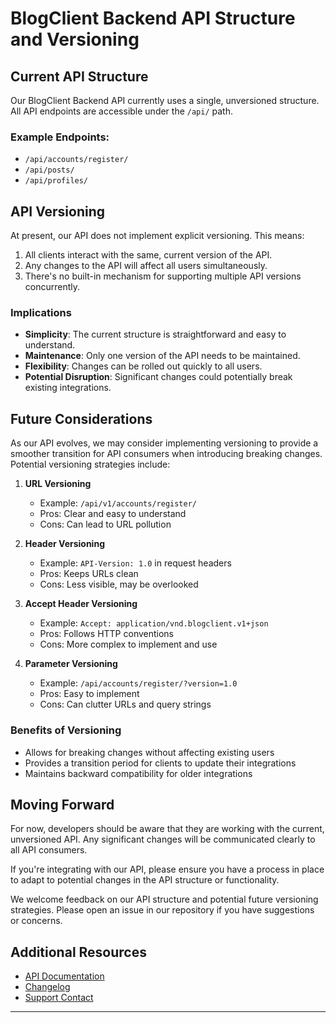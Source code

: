 # BlogClient Backend API Structure and Versioning

## Current API Structure

Our BlogClient Backend API currently uses a single, unversioned structure. All API endpoints are accessible under the `/api/` path.

### Example Endpoints:

- `/api/accounts/register/`
- `/api/posts/`
- `/api/profiles/`

## API Versioning

At present, our API does not implement explicit versioning. This means:

1. All clients interact with the same, current version of the API.
2. Any changes to the API will affect all users simultaneously.
3. There's no built-in mechanism for supporting multiple API versions concurrently.

### Implications

- **Simplicity**: The current structure is straightforward and easy to understand.
- **Maintenance**: Only one version of the API needs to be maintained.
- **Flexibility**: Changes can be rolled out quickly to all users.
- **Potential Disruption**: Significant changes could potentially break existing integrations.

## Future Considerations

As our API evolves, we may consider implementing versioning to provide a smoother transition for API consumers when introducing breaking changes. Potential versioning strategies include:

1. **URL Versioning**
   - Example: `/api/v1/accounts/register/`
   - Pros: Clear and easy to understand
   - Cons: Can lead to URL pollution

2. **Header Versioning**
   - Example: `API-Version: 1.0` in request headers
   - Pros: Keeps URLs clean
   - Cons: Less visible, may be overlooked

3. **Accept Header Versioning**
   - Example: `Accept: application/vnd.blogclient.v1+json`
   - Pros: Follows HTTP conventions
   - Cons: More complex to implement and use

4. **Parameter Versioning**
   - Example: `/api/accounts/register/?version=1.0`
   - Pros: Easy to implement
   - Cons: Can clutter URLs and query strings

### Benefits of Versioning

- Allows for breaking changes without affecting existing users
- Provides a transition period for clients to update their integrations
- Maintains backward compatibility for older integrations

## Moving Forward

For now, developers should be aware that they are working with the current, unversioned API. Any significant changes will be communicated clearly to all API consumers.

If you're integrating with our API, please ensure you have a process in place to adapt to potential changes in the API structure or functionality.

We welcome feedback on our API structure and potential future versioning strategies. Please open an issue in our repository if you have suggestions or concerns.

## Additional Resources

- [API Documentation](link-to-your-api-documentation)
- [Changelog](link-to-your-changelog)
- [Support Contact](link-to-support-contact)

---

